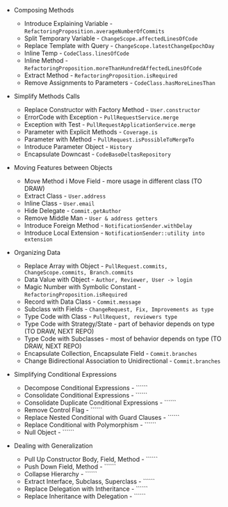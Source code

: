 * Composing Methods
    * Introduce Explaining Variable - ```RefactoringProposition.averageNumberOfCommits```
    * Split Temporary Variable - ```ChangeScope.affectedLinesOfCode```
    * Replace Template with Query - ```ChangeScope.latestChangeEpochDay```
    * Inline Temp - ```CodeClass.linesOfCode```
    * Inline Method - ```RefactoringProposition.moreThanHundredAffectedLinesOfCode```
    * Extract Method - ```RefactoringProposition.isRequired```
    * Remove Assignments to Parameters - ```CodeClass.hasMoreLinesThan```
    
* Simplify Methods Calls
    * Replace Constructor with Factory Method - ```User.constructor```
    * ErrorCode with Exception - ```PullRequestService.merge```
    * Exception with Test - ```PullRequestApplicationService.merge```
    * Parameter with Explicit Methods - ```Coverage.is```
    * Parameter with Method - ```PullRequest.isPossibleToMergeTo```
    * Introduce Parameter Object - ```History```
    * Encapsulate Downcast - ```CodeBaseDeltasRepository```
    
* Moving Features between Objects
    * Move Method i Move Field - more usage in different class (TO DRAW)
    * Extract Class - ```User.address```
    * Inline Class - ```User.email```
    * Hide Delegate - ```Commit.getAuthor```
    * Remove Middle Man - ```User & address getters```
    * Introduce Foreign Method - ```NotificationSender.withDelay```
    * Introduce Local Extension - ```NotificationSender::utility into extension```
    
* Organizing Data
    * Replace Array with Object - ```PullRequest.commits, ChangeScope.commits, Branch.commits```
    * Data Value with Object - ```Author, Reviewer, User -> login```
    * Magic Number with Symbolic Constant - ```RefactoringProposition.isRequired```
    * Record with Data Class - ```Commit.message```
    * Subclass with Fields - ```ChangeRequest, Fix, Improvements as type```
    * Type Code with Class - ```PullRequest, reviewers type```
    * Type Code with Strategy/State - part of behavior depends on type (TO DRAW, NEXT REPO) 
    * Type Code with Subclasses - most of behavior depends on type (TO DRAW, NEXT REPO)
    * Encapsulate Collection, Encapsulate Field - ```Commit.branches```
    * Change Bidirectional Association to Unidirectional - ```Commit.branches```
    
* Simplifying Conditional Expressions
    * Decompose Conditional Expressions - ``````
    * Consolidate Conditional Expressions - `````` 
    * Consolidate Duplicate Conditional Expressions - ``````
    * Remove Control Flag - ``````
    * Replace Nested Conditional with Guard Clauses - ``````
    * Replace Conditional with Polymorphism - ``````
    * Null Object - ``````
    
* Dealing with Generalization
    * Pull Up Constructor Body, Field, Method - ``````
    * Push Down Field, Method - ``````
    * Collapse Hierarchy - ``````
    * Extract Interface, Subclass, Superclass - ``````
    * Replace Delegation with Intheritance - ``````
    * Replace Inheritance with Delegation - ``````
